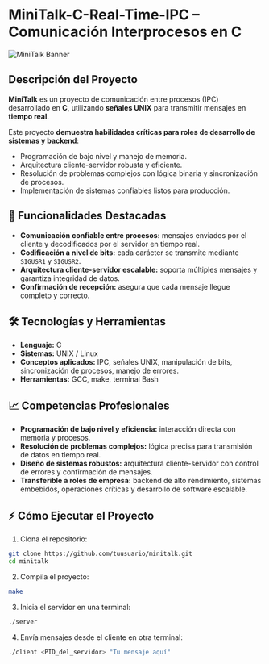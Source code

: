 # MiniTalk-C-Real-Time-IPC – Comunicación Interprocesos en C

![MiniTalk Banner](./assets/minitalk-banner.png)

## Descripción del Proyecto

**MiniTalk** es un proyecto de comunicación entre procesos (IPC) desarrollado en **C**, utilizando **señales UNIX** para transmitir mensajes en **tiempo real**.

Este proyecto **demuestra habilidades críticas para roles de desarrollo de sistemas y backend**:

* Programación de bajo nivel y manejo de memoria.
* Arquitectura cliente-servidor robusta y eficiente.
* Resolución de problemas complejos con lógica binaria y sincronización de procesos.
* Implementación de sistemas confiables listos para producción.

## 🚀 Funcionalidades Destacadas

* **Comunicación confiable entre procesos:** mensajes enviados por el cliente y decodificados por el servidor en tiempo real.
* **Codificación a nivel de bits:** cada carácter se transmite mediante `SIGUSR1` y `SIGUSR2`.
* **Arquitectura cliente-servidor escalable:** soporta múltiples mensajes y garantiza integridad de datos.
* **Confirmación de recepción:** asegura que cada mensaje llegue completo y correcto.

## 🛠️ Tecnologías y Herramientas

* **Lenguaje:** C
* **Sistemas:** UNIX / Linux
* **Conceptos aplicados:** IPC, señales UNIX, manipulación de bits, sincronización de procesos, manejo de errores.
* **Herramientas:** GCC, make, terminal Bash

## 📈 Competencias Profesionales

* **Programación de bajo nivel y eficiencia:** interacción directa con memoria y procesos.
* **Resolución de problemas complejos:** lógica precisa para transmisión de datos en tiempo real.
* **Diseño de sistemas robustos:** arquitectura cliente-servidor con control de errores y confirmación de mensajes.
* **Transferible a roles de empresa:** backend de alto rendimiento, sistemas embebidos, operaciones críticas y desarrollo de software escalable.

## ⚡ Cómo Ejecutar el Proyecto

1. Clona el repositorio:

```bash
git clone https://github.com/tuusuario/minitalk.git
cd minitalk
```

2. Compila el proyecto:

```bash
make
```

3. Inicia el servidor en una terminal:

```bash
./server
```

4. Envía mensajes desde el cliente en otra terminal:

```bash
./client <PID_del_servidor> "Tu mensaje aquí"
```
